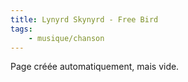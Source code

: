 ```yaml
---
title: Lynyrd Skynyrd - Free Bird
tags:
    - musique/chanson
---
```


Page créée automatiquement, mais vide.
